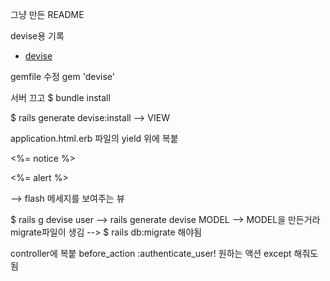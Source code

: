그냥 만든 README

devise용 기록
* [devise](https://github.com/plataformatec/devise/wiki/How-To:-Add-sign_in,-sign_out,-and-sign_up-links-to-your-layout-template)

gemfile 수정
gem 'devise'

서버 끄고 $ bundle install

$ rails generate devise:install
--> VIEW

application.html.erb 파일의 yield 위에 복붙
  <p class="notice"><%= notice %></p>
  <p class="alert"><%= alert %></p>
  --> flash 메세지를 보여주는 뷰

$ rails g devise user
--> rails generate devise MODEL
--> MODEL을 만든거라 migrate파일이 생김
--> $ rails db:migrate 해야됨


controller에 복붙
before_action :authenticate_user!
원하는 액션 except 해줘도 됨
